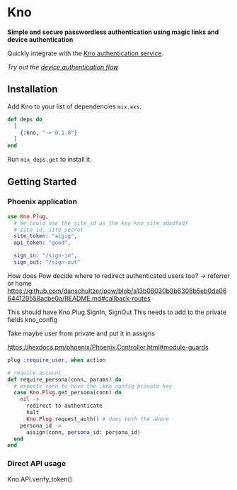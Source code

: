 # Kno

**Simple and secure passwordless authentication using magic links and device authentication**

Quickly integrate with the [Kno authentication service](trykno.com).

*Try out the [device authentication flow](trykno.app)*

## Installation

Add Kno to your list of dependencies `mix.exs`:

```elixir
def deps do
  [
    {:kno, "~> 0.1.0"}
  ]
end
```

Run `mix deps.get` to install it.

## Getting Started

### Phoenix application


```elixir
use Kno.Plug,
  # We could use the site_id as the key kno_site_adadfadf
  # site_id, site_secret
  site_token: "aigig",
  api_token: "good",

  sign_in: "/sign-in",
  sign_out: "/sign-out"
```
How does Pow decide where to redirect authenticated users too?
-> referrer or home
https://github.com/danschultzer/pow/blob/a13b08030b9b6308b5eb0de06644129558acbe0a/README.md#callback-routes

This should have Kno.Plug.SignIn, SignOut
This needs to add to the private fields kno_config

Take maybe user from private and put it in assigns

https://hexdocs.pm/phoenix/Phoenix.Controller.html#module-guards

```elixir
plug :require_user, when action

# require account
def require_persona(conn, params) do
  # expects conn to have the :kno_config private key
  case Kno.Plug.get_persona(conn) do
    nil ->
      redirect to authenticate
      halt
      Kno.Plug.request_auth() # does both the above
    persona_id ->
      assign(conn, persona_id: persona_id)
  end
end
```

### Direct API usage

Kno.API.verify_token()

